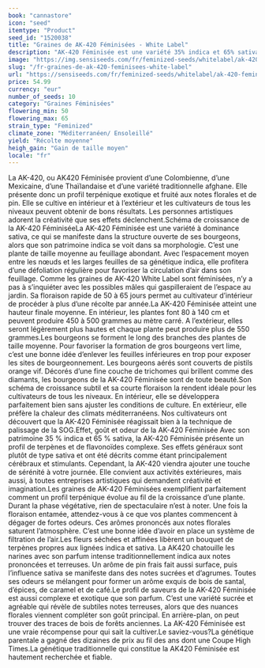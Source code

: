 ```yaml
---
book: "cannastore"
icon: "seed"
itemtype: "Product"
seed_id: "1520038"
title: "Graines de AK-420 Féminisées - White Label"
description: "AK-420 Féminisée est une variété 35% indica et 65% sativa. Sa floraison est rapide, 50 à 65 jours, et ses bourgeons légers et aérés."
image: "https://img.sensiseeds.com/fr/feminized-seeds/whitelabel/ak-420-feminisee-image.png"
slug: "/fr-graines-de-ak-420-feminisees-white-label"
url: "https://sensiseeds.com/fr/feminized-seeds/whitelabel/ak-420-feminisee?a_aid=cannastore"
price: 54.99
currency: "eur"
number_of_seeds: 10
category: "Graines Féminisées"
flowering_min: 50
flowering_max: 65
strain_type: "Feminized"
climate_zone: "Méditerranéen/ Ensoleillé"
yield: "Récolte moyenne"
heigh_gain: "Gain de taille moyen"
locale: "fr"
---
```

La AK-420, ou AK420 Féminisée provient d’une Colombienne, d’une Mexicaine, d’une Thaïlandaise et d’une variété traditionnelle afghane. Elle présente donc un profil terpénique exotique et fruité aux notes florales et de pin. Elle se cultive en intérieur et à l’extérieur et les cultivateurs de tous les niveaux peuvent obtenir de bons résultats. Les personnes artistiques adorent la créativité que ses effets déclenchent.Schéma de croissance de la AK-420 FéminiséeLa AK-420 Féminisée est une variété à dominance sativa, ce qui se manifeste dans la structure ouverte de ses bourgeons, alors que son patrimoine indica se voit dans sa morphologie. C’est une plante de taille moyenne au feuillage abondant. Avec l’espacement moyen entre les nœuds et les larges feuilles de sa génétique indica, elle profitera d’une défoliation régulière pour favoriser la circulation d’air dans son feuillage.	Comme les graines de AK-420 White Label sont féminisées, n’y a pas à s’inquiéter avec les possibles mâles qui gaspilleraient de l’espace au jardin. Sa floraison rapide de 50 à 65 jours permet au cultivateur d’intérieur de procéder à plus d’une récolte par année.La AK-420 Féminisée atteint une hauteur finale moyenne. En intérieur, les plantes font 80 à 140 cm et peuvent produire 450 à 500 grammes au mètre carré. A l’extérieur, elles seront légèrement plus hautes et chaque plante peut produire plus de 550 grammes.Les bourgeons se forment le long des branches des plantes de taille moyenne. Pour favoriser la formation de gros bourgeons vert lime, c’est une bonne idée d’enlever les feuilles inférieures en trop pour exposer les sites de bourgeonnement. Les bourgeons aérés sont couverts de pistils orange vif. Décorés d’une fine couche de trichomes qui brillent comme des diamants, les bourgeons de la AK-420 Féminisée sont de toute beauté.Son schéma de croissance subtil et sa courte floraison la rendent idéale pour les cultivateurs de tous les niveaux. En intérieur, elle se développera parfaitement bien sans ajuster les conditions de culture. En extérieur, elle préfère la chaleur des climats méditerranéens. Nos cultivateurs ont découvert que la AK-420 Féminisée réagissait bien à la technique de palissage de la SOG.Effet, goût et odeur de la AK-420 Féminisée Avec son patrimoine 35 % indica et 65 % sativa, la AK-420 Féminisée présente un profil de terpènes et de flavonoïdes complexe. Ses effets généraux sont plutôt de type sativa et ont été décrits comme étant principalement cérébraux et stimulants. Cependant, la AK-420 viendra ajouter une touche de sérénité à votre journée. Elle convient aux activités extérieures, mais aussi, à toutes entreprises artistiques qui demandent créativité et imagination.Les graines de AK-420 Féminisées exemplifient parfaitement comment un profil terpénique évolue au fil de la croissance d’une plante. Durant la phase végétative, rien de spectaculaire n’est à noter. Une fois la floraison entamée, attendez-vous à ce que vos plantes commencent à dégager de fortes odeurs. Ces arômes prononcés aux notes florales saturent l’atmosphère. C’est une bonne idée d’avoir en place un système de filtration de l’air.Les fleurs séchées et affinées libèrent un bouquet de terpènes propres aux lignées indica et sativa. La AK420 chatouille les narines avec son parfum intense traditionnellement indica aux notes prononcées et terreuses. Un arôme de pin frais fait aussi surface, puis l’influence sativa se manifeste dans des notes sucrées et d’agrumes. Toutes ses odeurs se mélangent pour former un arôme exquis de bois de santal, d’épices, de caramel et de café.Le profil de saveurs de la AK-420 Féminisée est aussi complexe et exotique que son parfum. C’est une variété sucrée et agréable qui révèle de subtiles notes terreuses, alors que des nuances florales viennent compléter son goût principal. En arrière-plan, on peut trouver des traces de bois de forêts anciennes. La AK-420 Féminisée est une vraie récompense pour qui sait la cultiver.Le saviez-vous?La génétique parentale a gagné des dizaines de prix au fil des ans dont une Coupe High Times.La génétique traditionnelle qui constitue la AK420 Féminisée est hautement recherchée et fiable.
